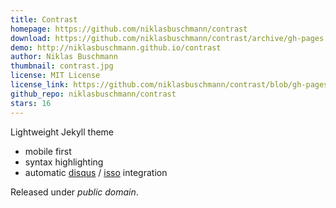 ```yaml
---
title: Contrast
homepage: https://github.com/niklasbuschmann/contrast
download: https://github.com/niklasbuschmann/contrast/archive/gh-pages.zip
demo: http://niklasbuschmann.github.io/contrast
author: Niklas Buschmann
thumbnail: contrast.jpg
license: MIT License
license_link: https://github.com/niklasbuschmann/contrast/blob/gh-pages/LICENSE.md
github_repo: niklasbuschmann/contrast
stars: 16
---
```


Lightweight Jekyll theme

- mobile first
- syntax highlighting
- automatic [disqus](https://disqus.com/) /
  [isso](http://posativ.org/isso/) integration

Released under *public domain*.
